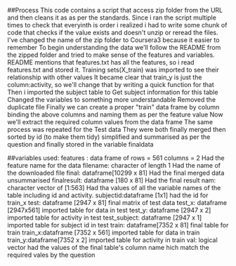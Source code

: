 ##Process
This code contains a script that access zip folder from the URL and then cleans
it as as per the standards.
Since i ran the script multiple times to check that everyinth is order i realized
i had to write some chunk of code that checks if the value exists and doesn't unzip
or reread the files.
I've changed the name of the zip folder to Coursera3 because it easier to remember
To begin understanding the data we'll follow the README from the zipped folder and tried to make
sense of the features and variables.
README mentions that features.txt has all the features, so i read features.txt
and stored it.
Training sets(X_train) was imported to see their relationship with other values
It became clear that train_y is just the column:activity, so we'll change that
by writing a quick function for that
Then i imported the subject table to Get subject information for this table
Changed the variables to something more understandable
Removed the duplicate file
Finally we can create a proper "train" data frame by column binding the above columns
and naming them as per the feature value
Now we'll extract the required column values from the data frame
The same process was repeated for the Test data
They were both finally merged
then sorted by id (to make them tidy)
simplified and summarised as per the question and finally stored in the variable
finaldata

##variables used:
        features : data frame of rows = 561 columns = 2
                Had the feature name for the data
        filename: character of length 1
                Had the name of the downloaded file
        final: dataframe[10299 x 81]
                Had the final merged data unsummarised
        finalresult: dataframe [180 x 81]
                Had the final result
        nam: character vector of [1:563]
                Had tha values of all the variable names of the table including id and activity.
        subjectid:dataframe [1x1] 
                had the id for train_x
        test: dataframe [2947 x 81]
                final matrix of test data
        test_x: dataframe [2947x561]
                imported table for data in test
        test_y: dataframe [2947 x 2]
                imported table for activity in test
        test_subject: dataframe [2947 x 1] 
                imported table for subject id in test 
        train: dataframe[7352 x 81]
                final table for train
        train_x:dataframe [7352 x 561] 
                imported table for data in train
        train_y:dataframe[7352 x 2]
                imported table for activity in train
        val: logical vector
        had the values of the final table's column name hich match the required vales by the question
